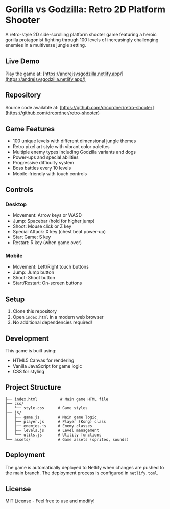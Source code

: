 # Gorilla vs Godzilla: Retro 2D Platform Shooter

A retro-style 2D side-scrolling platform shooter game featuring a heroic gorilla protagonist fighting through 100 levels of increasingly challenging enemies in a multiverse jungle setting.

## Live Demo
Play the game at: [https://andrejsvsgodzilla.netlify.app/](https://andrejsvsgodzilla.netlify.app/)

## Repository
Source code available at: [https://github.com/drcordner/retro-shooter](https://github.com/drcordner/retro-shooter)

## Game Features
- 100 unique levels with different dimensional jungle themes
- Retro pixel art style with vibrant color palettes
- Multiple enemy types including Godzilla variants and dogs
- Power-ups and special abilities
- Progressive difficulty system
- Boss battles every 10 levels
- Mobile-friendly with touch controls

## Controls
### Desktop
- Movement: Arrow keys or WASD
- Jump: Spacebar (hold for higher jump)
- Shoot: Mouse click or Z key
- Special Attack: X key (chest beat power-up)
- Start Game: S key
- Restart: R key (when game over)

### Mobile
- Movement: Left/Right touch buttons
- Jump: Jump button
- Shoot: Shoot button
- Start/Restart: On-screen buttons

## Setup
1. Clone this repository
2. Open `index.html` in a modern web browser
3. No additional dependencies required!

## Development
This game is built using:
- HTML5 Canvas for rendering
- Vanilla JavaScript for game logic
- CSS for styling

## Project Structure
```
├── index.html          # Main game HTML file
├── css/
│   └── style.css      # Game styles
├── js/
│   ├── game.js        # Main game logic
│   ├── player.js      # Player (Kong) class
│   ├── enemies.js     # Enemy classes
│   ├── levels.js      # Level management
│   └── utils.js       # Utility functions
└── assets/            # Game assets (sprites, sounds)
```

## Deployment
The game is automatically deployed to Netlify when changes are pushed to the main branch. The deployment process is configured in `netlify.toml`.

## License
MIT License - Feel free to use and modify! 